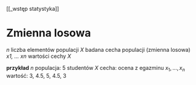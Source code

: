 [[_wstęp statystyka]]


# Zmienna losowa
_n_ liczba elementów populacji
_X_ badana cecha populacji (zmienna losowa)
_x1, ... xn_ wartości cechy _X_

__przykład__
$n$ populacja: 5 studentów
$X$ cecha: ocena z egazminu
$x_1, ..., x_n$ wartość:   3,
						4.5,
						5,
						4.5,
						3
